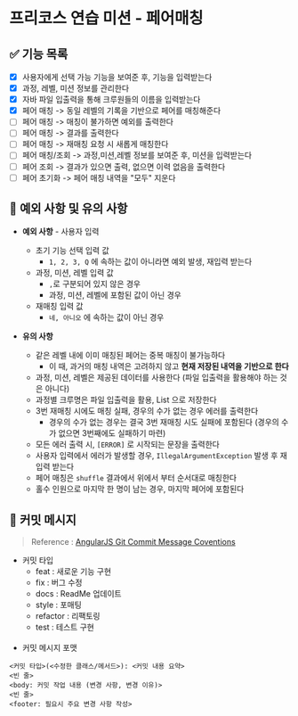 # 프리코스 연습 미션 - 페어매칭

## ✅ 기능 목록

- [X] 사용자에게 선택 가능 기능을 보여준 후, 기능을 입력받는다
- [X] 과정, 레벨, 미션 정보를 관리한다
- [X] 자바 파일 입출력을 통해 크루원들의 이름을 입력받는다
- [X] 페어 매칭 -> 동일 레벨의 기록을 기반으로 페어를 매칭해준다
- [ ] 페어 매칭 -> 매칭이 불가하면 예외를 출력한다
- [ ] 페어 매칭 -> 결과를 출력한다
- [ ] 페어 매칭 -> 재매칭 요청 시 새롭게 매칭한다
- [ ] 페어 매칭/조회 -> 과정,미션,레벨 정보를 보여준 후, 미션을 입력받는다
- [ ] 페어 조회 -> 결과가 있으면 출력, 없으면 이력 없음을 출력한다
- [ ] 페어 초기화 -> 페어 매칭 내역을 "모두" 지운다

## 🚨 예외 사항 및 유의 사항

* **예외 사항** - 사용자 입력
    * 초기 기능 선택 입력 값
        * `1, 2, 3, Q` 에 속하는 값이 아니라면 예외 발생, 재입력 받는다
    * 과정, 미션, 레벨 입력 값
        * `,`로 구분되어 있지 않은 경우
        * 과정, 미션, 레벨에 포함된 값이 아닌 경우
    * 재매칭 입력 값
        * `네, 아니오` 에 속하는 값이 아닌 경우


* **유의 사항** 
    * 같은 레벨 내에 이미 매칭된 페어는 중복 매칭이 불가능하다
        * 이 때, 과거의 매칭 내역은 고려하지 않고 **현재 저장된 내역을 기반으로 한다**
    * 과정, 미션, 레벨은 제공된 데이터를 사용한다 (파일 입출력을 활용해야 하는 것은 아니다)
    * 과정별 크루명은 파일 입출력을 활용, List<String> 으로 저장한다
    * 3번 재매칭 시에도 매칭 실패, 경우의 수가 없는 경우 에러를 출력한다
        * 경우의 수가 없는 경우는 결국 3번 재매칭 시도 실패에 포함된다 (경우의 수가 없으면 3번째에도 실패하기 마련)
    * 모든 에러 출력 시, `[ERROR]` 로 시작되는 문장을 출력한다
    * 사용자 입력에서 에러가 발생할 경우, `IllegalArgumentException` 발생 후 재입력 받는다
    * 페어 매칭은 `shuffle` 결과에서 위에서 부터 순서대로 매칭한다
    * 홀수 인원으로 마지막 한 명이 남는 경우, 마지막 페어에 포함된다

## 📝 커밋 메시지

> Reference : [AngularJS Git Commit Message Coventions](https://gist.github.com/stephenparish/9941e89d80e2bc58a153)

* 커밋 타입
    * feat : 새로운 기능 구현
    * fix  : 버그 수정
    * docs : ReadMe 업데이트
    * style : 포매팅
    * refactor : 리팩토링
    * test : 테스트 구현  
      <br/>
* 커밋 메시지 포맷

```
<커밋 타입>(<수정한 클래스/메서드>): <커밋 내용 요약>
<빈 줄>
<body: 커밋 작업 내용 (변경 사항, 변경 이유)>
<빈 줄>
<footer: 필요시 주요 변경 사항 작성>
```